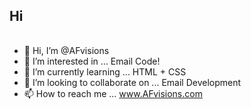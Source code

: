 <html>
<head>
  
</head>
<body>
<table bgcolor="gray>
  <tr>
    <td align="center">
                      <h2 color="red">Hi</h2>
    </td>
  </tr>
</table>
</body>



- 👋 Hi, I’m @AFvisions
- 👀 I’m interested in ... Email Code!
- 🌱 I’m currently learning ... HTML + CSS
- 💞️ I’m looking to collaborate on ... Email Development
- 📫 How to reach me ... www.AFvisions.com

<!---
AFvisions/AFvisions is a ✨ special ✨ repository because its `README.md` (this file) appears on your GitHub profile.
You can click the Preview link to take a look at your changes.
--->

<!DOCTYPE>
  <p>
